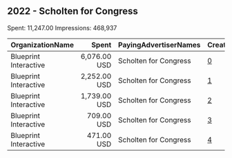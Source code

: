 ## 2022 - Scholten for Congress 
Spent: 11,247.00
Impressions: 468,937

|OrganizationName|Spent|PayingAdvertiserNames|CreativeUrls|Impressions|Genders|AgeBrackets|CountryCodes|BillingAddresses|CandidateBallotInformation|
|:---|---:|:---|:---|---:|:---|:---|:---|:---|:---|
|Blueprint Interactive|6,076.00 USD|Scholten for Congress|[0](https://www.snap.com/political-ads/asset/d9b6ce60996833c63e08440bfad3d2329da3c01d99f5b9de6d7892b6a347af8d?mediaType=mp4)|226,736||18-35|united states|"1220 19th Street NW,Washington,20036,US"|Hillary Scholten|
|Blueprint Interactive|2,252.00 USD|Scholten for Congress|[1](https://www.snap.com/political-ads/asset/652df0e13dc8064b65af1bb3b9a746ffa29f0c864549ff5973a7a05d64b3c083?mediaType=mp4)|116,689||18-35|united states|"1220 19th Street NW,Washington,20036,US"|Hillary Scholten|
|Blueprint Interactive|1,739.00 USD|Scholten for Congress|[2](https://www.snap.com/political-ads/asset/782dc482eb6e1d46746fd7629436316634c28b86fba636dc198f21226abe5003?mediaType=mp4)|68,506||18-35|united states|"1220 19th Street NW,Washington,20036,US"|Hillary Scholten|
|Blueprint Interactive|709.00 USD|Scholten for Congress|[3](https://www.snap.com/political-ads/asset/f49baae67965c708cbb12f8d9412d19b11c7e0994d76e9b95ef1c9ea51e3990a?mediaType=mp4)|40,345||18-35|united states|"1220 19th Street NW,Washington,20036,US"|Hillary Scholten|
|Blueprint Interactive|471.00 USD|Scholten for Congress|[4](https://www.snap.com/political-ads/asset/3d42a1a7c86191894acd6a0e807a2ad4343913e80577cf157e0c71f8cb0369d5?mediaType=mp4)|16,661||18-35|united states|"1220 19th Street NW,Washington,20036,US"|Hillary Scholten|

